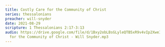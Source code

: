 ```yaml
---
title: Costly Care for the Community of Christ
series: thessalonians
preacher: will-snyder
date: 2021-08-29
scripture: 1 Thessalonians 2:17-3:13
audio: https://drive.google.com/file/d/1Bxy2obLBsGLyleQTB5xR9v4vIp2XweIN/view
  for the Community of Christ - Will Snyder.mp3
---
```

